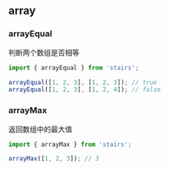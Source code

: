 ## array

### arrayEqual

判断两个数组是否相等

```js
import { arrayEqual } from 'stairs';

arrayEqual([1, 2, 3], [1, 2, 3]); // true
arrayEqual([1, 2, 3], [1, 2, 4]); // false
```

### arrayMax

返回数组中的最大值

```js 
import { arrayMax } from 'stairs';

arrayMax([1, 2, 3]); // 3
```
